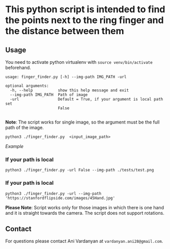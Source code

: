 # This python script is intended to find the points next to the ring finger and the distance between them

## Usage

You need to activate python virtualenv with `source venv/bin/activate` beforehand.

```
usage: finger_finder.py [-h] --img-path IMG_PATH -url
```
```
optional arguments:
  -h, --help           show this help message and exit
  --img-path IMG_PATH  Path of image
  -url                 Default = True, if your argument is local path set
                       False


```
**Note**: The script works for single image, so the argument must be the full path of the image.

    python3 ./finger_finder.py  <input_image_path>
    
*Example*

### If your path is local
```
python3 ./finger_finder.py -url False --img-path ./tests/test.png
```

### If your path is local
```
python3 ./finger_finder.py -url --img-path 'https://stanfordflipside.com/images/45Hand.jpg'
```

**Please Note**: Script works only for those images in which there is one hand and it is straight towards the camera. The script does not support rotations.

## Contact

For questions please contact Ani Vardanyan at `vardanyan.ani28@gmail.com`.


